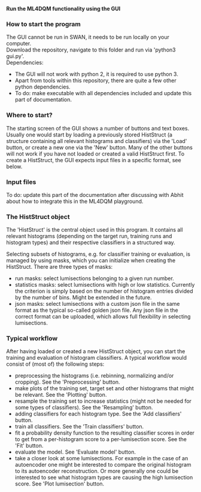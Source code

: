 **Run the ML4DQM functionality using the GUI**

### How to start the program
The GUI cannot be run in SWAN, it needs to be run locally on your computer.  
Download the repository, navigate to this folder and run via 'python3 gui.py'.  
Dependencies:  
- The GUI will not work with python 2, it is required to use python 3.  
- Apart from tools within this repository, there are quite a few other python dependencies.  
- To do: make executable with all dependencies included and update this part of documentation.  

### Where to start?
The starting screen of the GUI shows a number of buttons and text boxes.  
Usually one would start by loading a previously stored HistStruct (a structure containing all relevant histograms and classifiers) via the 'Load' button, or create a new one via the 'New' button. Many of the other buttons will not work if you have not loaded or created a valid HistStruct first. To create a HistStruct, the GUI expects input files in a specific format, see below.

### Input files
To do: update this part of the documentation after discussing with Abhit about how to integrate this in the ML4DQM playground.

### The HistStruct object
The 'HistStruct' is the central object used in this program. It contains all relevant histograms (depending on the target run, training runs and histogram types) and their respective classifiers in a structured way.  

Selecting subsets of histograms, e.g. for classifier training or evaluation, is managed by using masks, which you can initialize when creating the HistStruct. There are three types of masks:  
- run masks: select lumisections belonging to a given run number.  
- statistics masks: select lumisections with high or low statistics. Currently the criterion is simply based on the number of histogram entries divided by the number of bins. Might be extended in the future.  
- json masks: select lumisections with a custom json file in the same format as the typical so-called golden json file. Any json file in the correct format can be uploaded, which allows full flexibility in selecting lumisections.  

### Typical workflow
After having loaded or created a new HistStruct object, you can start the training and evaluation of histogram classifiers. A typical workflow would consist of (most of) the following steps:  
- preprocessing the histograms (i.e. rebinning, normalizing and/or cropping). See the 'Preprocessing' button.  
- make plots of the training set, target set and other histograms that might be relevant. See the 'Plotting' button.  
- resample the training set to increase statistics (might not be needed for some types of classifiers). See the 'Resampling' button.  
- adding classifiers for each histogram type. See the 'Add classifiers' button.  
- train all classifiers. See the 'Train classifiers' button.
- fit a probability density function to the resulting classifier scores in order to get from a per-histogram score to a per-lumisection score. See the 'Fit' button.
- evaluate the model. See 'Evaluate model' button.  
- take a closer look at some lumisections. For example in the case of an autoencoder one might be interested to compare the original histogram to its autoencoder reconstruction. Or more generally one could be interested to see what histogram types are causing the high lumisection score. See 'Plot lumisection' button.  
